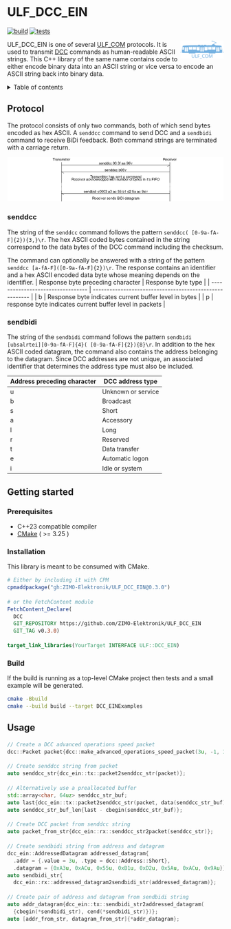 # ULF_DCC_EIN

[![build](https://github.com/ZIMO-Elektronik/ULF_DCC_EIN/actions/workflows/build.yml/badge.svg)](https://github.com/ZIMO-Elektronik/ULF_DCC_EIN/actions/workflows/build.yml) [![tests](https://github.com/ZIMO-Elektronik/ULF_DCC_EIN/actions/workflows/tests.yml/badge.svg)](https://github.com/ZIMO-Elektronik/ULF_DCC_EIN/actions/workflows/tests.yml)

<img src="data/images/logo.svg" width="20%" align="right">

ULF_DCC_EIN is one of several [ULF_COM](https://github.com/ZIMO-Elektronik/ULF_COM) protocols. It is used to transmit [DCC](https://github.com/ZIMO-Elektronik/DCC) commands as human-readable ASCII strings. This C++ library of the same name contains code to either encode binary data into an ASCII string or vice versa to encode an ASCII string back into binary data.

<details>
  <summary>Table of contents</summary>
  <ol>
    <li><a href="#protocol">Protocol</a></li>
      <ul>
        <li><a href="#senddcc">senddcc</a></li>
        <li><a href="#sendbidi">sendbidi</a></li>
      </ul>
    <li><a href="#getting-started">Getting started</a></li>
      <ul>
        <li><a href="#prerequisites">Prerequisites</a></li>
        <li><a href="#installation">Installation</a></li>
        <li><a href="#build">Build</a></li>
      </ul>
    <li><a href="#usage">Usage</a></li>
  </ol>
</details>

## Protocol
The protocol consists of only two commands, both of which send bytes encoded as hex ASCII. A `senddcc` command to send DCC and a `sendbidi` command to receive BiDi feedback. Both command strings are terminated with a carriage return.

![](data/images/protocol.png)

### senddcc
The string of the `senddcc` command follows the pattern `senddcc( [0-9a-fA-F]{2}){3,}\r`. The hex ASCII coded bytes contained in the string correspond to the data bytes of the DCC command including the checksum.

The command can optionally be answered with a string of the pattern `senddcc [a-fA-F]([0-9a-fA-F]{2})\r`. The response contains an identifier and a hex ASCII encoded data byte whose meaning depends on the identifier.
| Response byte preceding character | Response byte type                                      |
| --------------------------------- | ------------------------------------------------------- |
| b                                 | Response byte indicates current buffer level in bytes   |
| p                                 | response byte indicates current buffer level in packets |

### sendbidi
The string of the `sendbidi` command follows the pattern `sendbidi [ubsalrtei][0-9a-fA-F]{4}( [0-9a-fA-F]{2}){8}\r`. In addition to the hex ASCII coded datagram, the command also contains the address belonging to the datagram. Since DCC addresses are not unique, an associated identifier that determines the address type must also be included.

| Address preceding character | DCC address type   |
| --------------------------- | ------------------ |
| u                           | Unknown or service |
| b                           | Broadcast          |
| s                           | Short              |
| a                           | Accessory          |
| l                           | Long               |
| r                           | Reserved           |
| t                           | Data transfer      |
| e                           | Automatic logon    |
| i                           | Idle or system     |

## Getting started
### Prerequisites
- C++23 compatible compiler
- [CMake](https://cmake.org/) ( >= 3.25 )

### Installation
This library is meant to be consumed with CMake.

```cmake
# Either by including it with CPM
cpmaddpackage("gh:ZIMO-Elektronik/ULF_DCC_EIN@0.3.0")

# or the FetchContent module
FetchContent_Declare(
  DCC
  GIT_REPOSITORY https://github.com/ZIMO-Elektronik/ULF_DCC_EIN
  GIT_TAG v0.3.0)

target_link_libraries(YourTarget INTERFACE ULF::DCC_EIN)
```

### Build
If the build is running as a top-level CMake project then tests and a small example will be generated.
```sh
cmake -Bbuild
cmake --build build --target DCC_EINExamples
```

## Usage
```cpp
// Create a DCC advanced operations speed packet
dcc::Packet packet{dcc::make_advanced_operations_speed_packet(3u, -1, 10u)};

// Create senddcc string from packet
auto senddcc_str{dcc_ein::tx::packet2senddcc_str(packet)};

// Alternatively use a preallocated buffer
std::array<char, 64uz> senddcc_str_buf;
auto last{dcc_ein::tx::packet2senddcc_str(packet, data(senddcc_str_buf))};
auto senddcc_str_buf_len{last - cbegin(senddcc_str_buf)};

// Create DCC packet from senddcc string
auto packet_from_str{dcc_ein::rx::senddcc_str2packet(senddcc_str)};

// Create sendbidi string from address and datagram
dcc_ein::AddressedDatagram addressed_datagram{
  .addr = {.value = 3u, .type = dcc::Address::Short},
  .datagram = {0xA3u, 0xACu, 0x55u, 0xB1u, 0xD2u, 0x5Au, 0xACu, 0x9Au}};
auto sendbidi_str{
  dcc_ein::rx::addressed_datagram2sendbidi_str(addressed_datagram)};

// Create pair of address and datagram from sendbidi string
auto addr_datagram{dcc_ein::tx::sendbidi_str2addressed_datagram(
  {cbegin(*sendbidi_str), cend(*sendbidi_str)})};
auto [addr_from_str, datagram_from_str]{*addr_datagram};
```